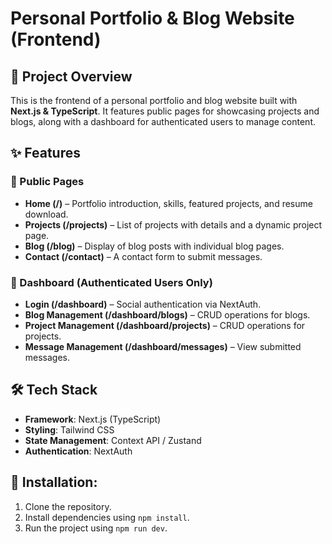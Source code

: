 # Personal Portfolio & Blog Website (Frontend)

## 🚀 Project Overview

This is the frontend of a personal portfolio and blog website built with **Next.js & TypeScript**. It features public pages for showcasing projects and blogs, along with a dashboard for authenticated users to manage content.

## ✨ Features

### 🔹 Public Pages

- **Home (/)** – Portfolio introduction, skills, featured projects, and resume download.
- **Projects (/projects)** – List of projects with details and a dynamic project page.
- **Blog (/blog)** – Display of blog posts with individual blog pages.
- **Contact (/contact)** – A contact form to submit messages.

### 🔹 Dashboard (Authenticated Users Only)

- **Login (/dashboard)** – Social authentication via NextAuth.
- **Blog Management (/dashboard/blogs)** – CRUD operations for blogs.
- **Project Management (/dashboard/projects)** – CRUD operations for projects.
- **Message Management (/dashboard/messages)** – View submitted messages.

## 🛠️ Tech Stack

- **Framework**: Next.js (TypeScript)
- **Styling**: Tailwind CSS
- **State Management**: Context API / Zustand
- **Authentication**: NextAuth

## 📌 Installation:

1. Clone the repository.
2. Install dependencies using `npm install`.
3. Run the project using `npm run dev`.

